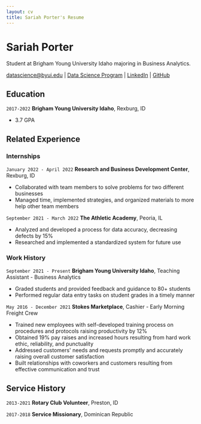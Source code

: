 ```yaml
---
layout: cv
title: Sariah Porter's Resume
---
```

# Sariah Porter
Student at Brigham Young University Idaho majoring in Business Analytics.

<div id="webaddress">
<a href="datascience@byui.edu">datascience@byui.edu</a>
| <a href="https://byuidatascience.github.io/development.html">Data Science Program</a>
| <a href="https://www.linkedin.com/groups/13537407/">LinkedIn</a>
| <a href="https://github.com/byuids-resumes">GitHub</a>
</div>

<!-- https://www.monique.tech/the-art-of-markdown -->

## Education

`2017-2022`
__Brigham Young University Idaho__, Rexburg, ID

- 3.7 GPA

## Related Experience

### Internships

`January 2022 - April 2022`
__Research and Business Development Center__, Rexburg, ID

- Collaborated with team members to solve problems for two different businesses
- Managed time, implemented strategies, and organized materials to more help other team members

`September 2021 - March 2022`
__The Athletic Academy__, Peoria, IL

- Analyzed and developed a process for data accuracy, decreasing defects by 15%
- Researched and implemented a standardized system for future use

### Work History

`September 2021 - Present`
__Brigham Young University Idaho__, Teaching Assistant - Business Analytics

- Graded students and provided feedback and guidance to 80+ students
- Performed regular data entry tasks on student grades in a timely manner

`May 2016 - December 2021`
__Stokes Marketplace__, Cashier - Early Morning Freight Crew

- Trained new employees with self-developed training process on procedures and protocols raising productivity by 12%
- Obtained 19% pay raises and increased hours resulting from hard work ethic, reliability, and punctuality
- Addressed customers' needs and requests promptly and accurately raising overall customer satisfaction
- Built relationships with coworkers and customers resulting from effective communication and trust

## Service History

`2013-2021`
__Rotary Club Volunteer__, Preston, ID


`2017-2018`
__Service Missionary__, Dominican Republic



<!-- ### Footer

Last updated: May 2013 -->


